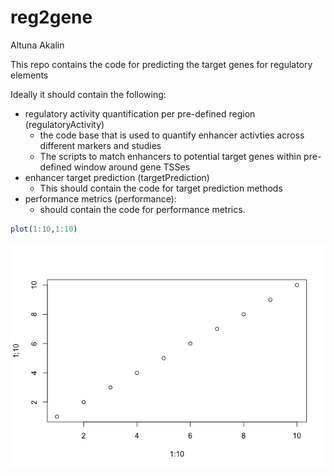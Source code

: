 reg2gene
================
Altuna Akalin

This repo contains the code for predicting the target genes for regulatory elements

Ideally it should contain the following:

-   regulatory activity quantification per pre-defined region (regulatoryActivity)
    -   the code base that is used to quantify enhancer activties across different markers and studies
    -   The scripts to match enhancers to potential target genes within pre-defined window around gene TSSes
-   enhancer target prediction (targetPrediction)
    -   This should contain the code for target prediction methods
-   performance metrics (performance):
    -   should contain the code for performance metrics.

``` r
plot(1:10,1:10)
```

![](README_files/figure-markdown_github/unnamed-chunk-1-1.png)

